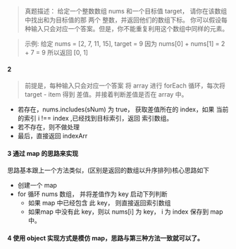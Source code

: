 > 真题描述： 给定一个整数数组 nums 和一个目标值 target，
请你在该数组中找出和为目标值的那 两个 整数，并返回他们的数组下标。
  你可以假设每种输入只会对应一个答案。但是，你不能重复利用这个数组中同样的元素。

> 示例: 给定 nums = [2, 7, 11, 15], target = 9
  因为 nums[0] + nums[1] = 2 + 7 = 9 所以返回 [0, 1]



#### 2 
> 前提是，每种输入只会对应一个答案
将 array 进行 forEach 循环，每次将target - item 得到 差值。并接着判断差值是否在 array 中。
 - 若存在，nums.includes(sNum) 为 true， 获取差值所在的 index，如果 当前的索引 i !== index ,已经找到目标索引，返回 索引数组。
 - 若不存在，则不做处理
 - 最后，直接返回 indexArr


#### 3 通过 map 的思路来实现
思路基本跟上一个方法类似，(区别是返回的数组以升序排列)核心思路如下
- 创建一个 map
- for 循环 nums 数组， 并将差值作为 key 启动下列判断
  - 如果 map 中已经包含 此 key， 则直接返回索引数组
  - 如果map 中没有此 key，则以 nums[i] 为 key， i 为 index 保存到 map 中。
#### 4 使用 object 实现方式是模仿 map，思路与第三种方法一致就可以了。